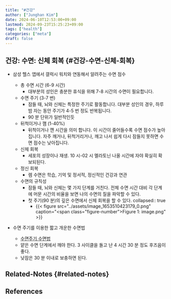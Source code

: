 ```yaml
---
title: "#건강"
author: ["Junghan Kim"]
date: 2024-06-10T12:53:00+09:00
lastmod: 2024-09-23T15:25:23+09:00
tags: ["health"]
categories: ["meta"]
draft: false
---
```


## 건강: 수면: 신체 회복 {#건강-수면-신체-회복}

-   삼성 헬스 앱에서 갤럭시 워치와 연동해서 알려주는 수면 점수
    -   총 수면 시간 (6-9 시간)
        -   대부분의 성인은 충분한 휴식을 위해 7-8 시간의 수면이 필요합니다.
    -   수면 주기 (3-7 번)
        -   잠들 때, 뇌와 신체는 특정한 주기로 활동합니다. 대부분 성인의 경우, 하루밤 자는 동안 주기가 4-5 번 정도 반복됩니다.
        -   90 분 단위가 일반적인듯
    -   뒤척이거나 깸 (1-40%)
        -   뒤척이거나 깬 시간을 의미 합니다. 이 시간이 줄어들수록 수면 점수가 높아집니다. 자주 깨거나, 뒤척거리거나, 깨고 나서 쉽게 다시 잠들지 못하면 수면 점수는 낮아집니다.
    -   신체 회복
        -   세포의 성장이나 재생. 10 시-02 시 멜라토닌 나올 시간에 자야 확실히 확보되된다.
    -   정신 회복
        -   렘 수면은 학습, 기억 및 정서적, 정신적인 건강과 연관
    -   수면의 규칙성
        -   잠들 때, 뇌와 신체는 몇 가지 단계를 거친다. 전체 수면 시간 대비 각 단계에 머문 시간의 비율을 보면 나의 수면의 질을 파악할 수 있다.
        -   첫 주기(90 분)의 깊은 수면에서 신체 회복을 할 수 있다. collapsed:: true
            -   {{< figure src="../assets/image_1653510423179_0.png" caption="<span class=\"figure-number\">Figure 1: </span>image.png" >}}

-   수면 주기를 이용한 짧고 개운한 수면법
    -   [수면주기 수면법](https://www.newswire.co.kr/newsRead.php?no=576720)
    -   얕은 수면 단계에서 깨야 한다. 3 사이클을 돌고 난 4 시간 30 분 정도 후즈음이 좋다.
    -   낮잠은 30 분 이내로 보충하면 된다.


## Related-Notes {#related-notes}

## References

<style>.csl-entry{text-indent: -1.5em; margin-left: 1.5em;}</style><div class="csl-bib-body">
</div>
